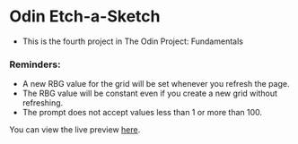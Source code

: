 # Odin Etch-a-Sketch
- This is the fourth project in The Odin Project: Fundamentals

### Reminders:
- A new RBG value for the grid will be set whenever you refresh the page.
- The RBG value will be constant even if you create a new grid without refreshing.
- The prompt does not accept values less than 1 or more than 100.

You can view the live preview <a href="https://adiferrer.github.io/odin-etch-a-sketch/" target="_blank">here</a>.